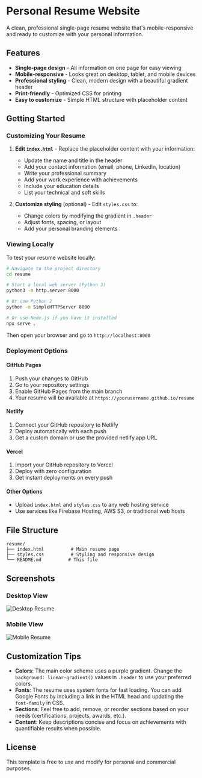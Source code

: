 # Personal Resume Website

A clean, professional single-page resume website that's mobile-responsive and ready to customize with your personal information.

## Features

- **Single-page design** - All information on one page for easy viewing
- **Mobile-responsive** - Looks great on desktop, tablet, and mobile devices
- **Professional styling** - Clean, modern design with a beautiful gradient header
- **Print-friendly** - Optimized CSS for printing
- **Easy to customize** - Simple HTML structure with placeholder content

## Getting Started

### Customizing Your Resume

1. **Edit `index.html`** - Replace the placeholder content with your information:
   - Update the name and title in the header
   - Add your contact information (email, phone, LinkedIn, location)
   - Write your professional summary
   - Add your work experience with achievements
   - Include your education details
   - List your technical and soft skills

2. **Customize styling** (optional) - Edit `styles.css` to:
   - Change colors by modifying the gradient in `.header`
   - Adjust fonts, spacing, or layout
   - Add your personal branding elements

### Viewing Locally

To test your resume website locally:

```bash
# Navigate to the project directory
cd resume

# Start a local web server (Python 3)
python3 -m http.server 8000

# Or use Python 2
python -m SimpleHTTPServer 8000

# Or use Node.js if you have it installed
npx serve .
```

Then open your browser and go to `http://localhost:8000`

### Deployment Options

#### GitHub Pages
1. Push your changes to GitHub
2. Go to your repository settings
3. Enable GitHub Pages from the main branch
4. Your resume will be available at `https://yourusername.github.io/resume`

#### Netlify
1. Connect your GitHub repository to Netlify
2. Deploy automatically with each push
3. Get a custom domain or use the provided netlify.app URL

#### Vercel
1. Import your GitHub repository to Vercel
2. Deploy with zero configuration
3. Get instant deployments on every push

#### Other Options
- Upload `index.html` and `styles.css` to any web hosting service
- Use services like Firebase Hosting, AWS S3, or traditional web hosts

## File Structure

```
resume/
├── index.html          # Main resume page
├── styles.css          # Styling and responsive design
└── README.md          # This file
```

## Screenshots

### Desktop View
![Desktop Resume](https://github.com/user-attachments/assets/806012ca-e07c-4673-8658-e66cafb632c9)

### Mobile View
![Mobile Resume](https://github.com/user-attachments/assets/d2a380a4-76ea-46bc-8d5d-ecc3c7c33bf0)

## Customization Tips

- **Colors**: The main color scheme uses a purple gradient. Change the `background: linear-gradient()` values in `.header` to use your preferred colors.
- **Fonts**: The resume uses system fonts for fast loading. You can add Google Fonts by including a link in the HTML head and updating the `font-family` in CSS.
- **Sections**: Feel free to add, remove, or reorder sections based on your needs (certifications, projects, awards, etc.).
- **Content**: Keep descriptions concise and focus on achievements with quantifiable results when possible.

## License

This template is free to use and modify for personal and commercial purposes.
